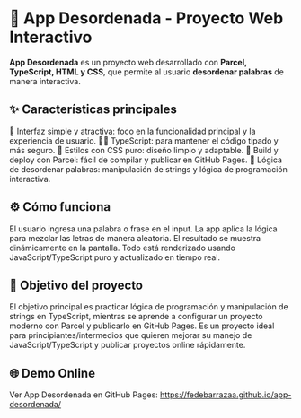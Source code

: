 # 📝 App Desordenada - Proyecto Web Interactivo

**App Desordenada** es un proyecto web desarrollado con **Parcel, TypeScript, HTML y CSS**, que permite al usuario **desordenar palabras** de manera interactiva.

## ✨ Características principales
🎨 Interfaz simple y atractiva: foco en la funcionalidad principal y la experiencia de usuario.
🧑‍💻 TypeScript: para mantener el código tipado y más seguro.
🎨 Estilos con CSS puro: diseño limpio y adaptable.
🚀 Build y deploy con Parcel: fácil de compilar y publicar en GitHub Pages.
🔀 Lógica de desordenar palabras: manipulación de strings y lógica de programación interactiva.

## ⚙️ Cómo funciona

El usuario ingresa una palabra o frase en el input.
La app aplica la lógica para mezclar las letras de manera aleatoria.
El resultado se muestra dinámicamente en la pantalla.
Todo está renderizado usando JavaScript/TypeScript puro y actualizado en tiempo real.

## 🎯 Objetivo del proyecto
El objetivo principal es practicar lógica de programación y manipulación de strings en TypeScript, mientras se aprende a configurar un proyecto moderno con Parcel y publicarlo en GitHub Pages.
Es un proyecto ideal para principiantes/intermedios que quieren mejorar su manejo de JavaScript/TypeScript y publicar proyectos online rápidamente.

## 🌐 Demo Online
Ver App Desordenada en GitHub Pages: https://fedebarrazaa.github.io/app-desordenada/
